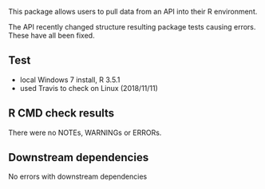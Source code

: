 This package allows users to pull data from an API into their R environment. 

The API recently changed structure resulting package tests causing errors. These have all been fixed.

## Test 

* local Windows 7 install, R 3.5.1
* used Travis to check on Linux (2018/11/11)

## R CMD check results

There were no NOTEs, WARNINGs or ERRORs.

## Downstream dependencies

No errors with downstream dependencies
